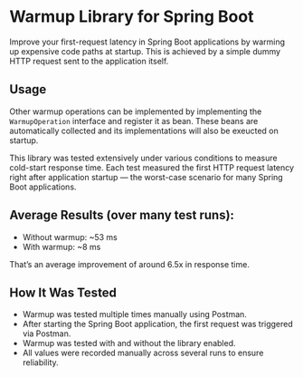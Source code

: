 # Warmup Library for Spring Boot

Improve your first-request latency in Spring Boot applications by warming up expensive code paths at startup.
This is achieved by a simple dummy HTTP request sent to the application itself.

## Usage

Other warmup operations can be implemented by implementing the `WarmupOperation` interface and register it as bean.
These beans are automatically collected and its implementations will also be exeucted on startup.


This library was tested extensively under various conditions to measure cold-start response time. Each test measured the first HTTP request latency right after application startup — the worst-case scenario for many Spring Boot applications.

## Average Results (over many test runs):
- Without warmup: ~53 ms
- With warmup: ~8 ms

That’s an average improvement of around 6.5x in response time.

## How It Was Tested
- Warmup was tested multiple times manually using Postman.
- After starting the Spring Boot application, the first request was triggered via Postman.
- Warmup was tested with and without the library enabled.
- All values were recorded manually across several runs to ensure reliability.

